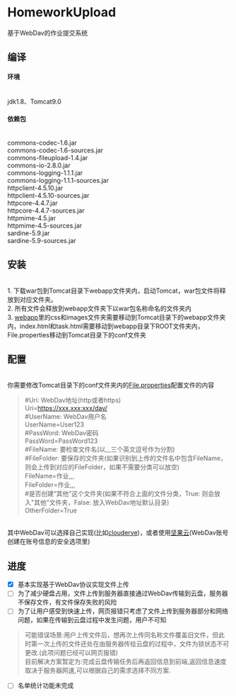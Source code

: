 # HomeworkUpload
基于WebDav的作业提交系统
## 编译
#### 环境
</br>jdk1.8、Tomcat9.0
#### 依赖包
</br>commons-codec-1.6.jar</br>commons-codec-1.6-sources.jar</br>commons-fileupload-1.4.jar</br>commons-io-2.8.0.jar</br>commons-logging-1.1.1.jar
</br>commons-logging-1.1.1-sources.jar</br>httpclient-4.5.10.jar</br>httpclient-4.5.10-sources.jar</br>httpcore-4.4.7.jar</br>httpcore-4.4.7-sources.jar
</br>httpmime-4.5.jar</br>httpmime-4.5-sources.jar</br>sardine-5.9.jar</br>sardine-5.9-sources.jar
## 安装
</br>1. 下载war包到Tomcat目录下webapp文件夹内，启动Tomcat，war包文件将释放到对应文件夹。
</br>2. 所有文件会释放到webapp文件夹下以war包名称命名的文件夹内
</br>3. [webapp](./src/main/webapp)里的css和images文件夹需要移动到Tomcat目录下的webapp文件夹内，index.html和task.html需要移动到webapp目录下ROOT文件夹内，File.properties移动到Tomcat目录下的conf文件夹
## 配置
</br>你需要修改Tomcat目录下的conf文件夹内的[File.properties](./src/main/webapp/File.properties)配置文件的内容

>#Uri: WebDav地址(http或者https)  
Uri=https://xxx.xxx:xxx/dav/  
#UserName: WebDav用户名  
UserName=User123  
#PassWord: WebDav密码  
PassWord=PassWord123  
#FileName: 要检查文件名(以,,,三个英文逗号作为分割)  
#FileFolder: 要保存的文件夹(如果识别到上传的文件名中包含FileName，则会上传到对应的FileFolder，如果不需要分类可以放空)  
FileName=作业,,,  
FileFolder=作业,,,  
#是否创建“其他”这个文件夹(如果不符合上面的文件分类，True: 则会放入"其他"文件夹，False: 放入WebDav地址默认目录)  
OtherFolder=True
  
</br>其中WebDav可以选择自己实现(比如[clouderve](https://cloudreve.org/))，或者使用[坚果云](https://www.jianguoyun.com/)(WebDav账号创建在账号信息的安全选项里)
## 进度
- [x] 基本实现基于WebDav协议实现文件上传
- [ ] 为了减少硬盘占用，文件上传到服务器直接通过WebDav传输到云盘，服务器不保存文件，有文件保存失败的风险
- [ ] 为了让用户感受到快速上传，网页报错只考虑了文件上传到服务器部分和网络问题，如果在传输到云盘过程中发生问题，用户不可知
>可能错误场景:用户上传文件后，想再次上传同名称文件覆盖旧文件，但此时第一次上传的文件还处在由服务器传给云盘的过程中，文件为锁状态不可更改.(此项问题已经可以网页报错)  
目前解决方案暂定为:完成云盘传输任务后再返回信息到前端,返回信息速度取决于服务器网速,可以根据自己的需求选择不同方案.
- [ ] 名单统计功能未完成
